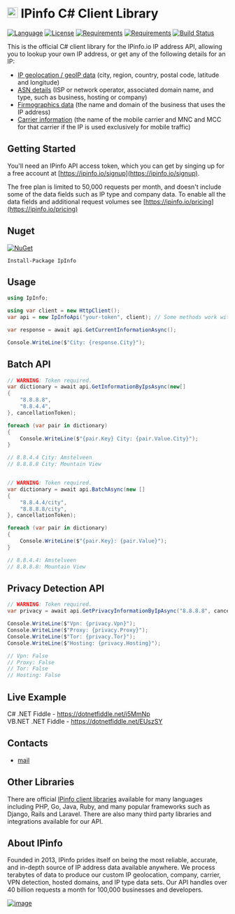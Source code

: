 # [<img src="https://ipinfo.io/static/ipinfo-small.svg" alt="IPinfo" width="24"/>](https://ipinfo.io/) IPinfo C# Client Library

[![Language](https://img.shields.io/badge/language-C%23-blue.svg?style=flat-square)](https://github.com/ipinfo/csharp/search?l=C%23&o=desc&s=&type=Code) 
[![License](https://img.shields.io/github/license/ipinfo/csharp.svg?label=License&maxAge=86400)](LICENSE) 
[![Requirements](https://img.shields.io/badge/Requirements-.NET%20Standard%202.0-blue.svg)](https://github.com/dotnet/standard/blob/master/docs/versions/netstandard2.0.md) 
[![Requirements](https://img.shields.io/badge/Requirements-.NET%20Framework%204.5-blue.svg)](https://github.com/dotnet/standard/blob/master/docs/versions/netstandard2.0.md) 
[![Build Status](https://github.com/ipinfo/csharp/workflows/.NET/badge.svg?branch=master)](https://github.com/ipinfo/csharp/actions?query=workflow%3A%22.NET%22)

This is the official C# client library for the IPinfo.io IP address API, allowing you to lookup your own IP address, or get any of the following details for an IP:

 - [IP geolocation / geoIP data](https://ipinfo.io/ip-geolocation-api) (city, region, country, postal code, latitude and longitude)
 - [ASN details](https://ipinfo.io/asn-api) (ISP or network operator, associated domain name, and type, such as business, hosting or company)
 - [Firmographics data](https://ipinfo.io/ip-company-api) (the name and domain of the business that uses the IP address)
 - [Carrier information](https://ipinfo.io/ip-carrier-api) (the name of the mobile carrier and MNC and MCC for that carrier if the IP is used exclusively for mobile traffic)

## Getting Started

You'll need an IPinfo API access token, which you can get by singing up for a free account at [https://ipinfo.io/signup](https://ipinfo.io/signup).

The free plan is limited to 50,000 requests per month, and doesn't include some of the data fields such as IP type and company data. To enable all the data fields and additional request volumes see [https://ipinfo.io/pricing](https://ipinfo.io/pricing)

## Nuget

[![NuGet](https://img.shields.io/nuget/dt/IpInfo.svg?style=flat-square&label=IpInfo)](https://www.nuget.org/packages/IpInfo/)

```
Install-Package IpInfo
```

## Usage

```cs
using IpInfo;

using var client = new HttpClient();
var api = new IpInfoApi("your-token", client); // Some methods work without a token, for this case there is a constructor without a token.

var response = await api.GetCurrentInformationAsync();

Console.WriteLine($"City: {response.City}");
```

## Batch API

```cs
// WARNING: Token required.
var dictionary = await api.GetInformationByIpsAsync(new[]
{
    "8.8.8.8",
    "8.8.4.4",
}, cancellationToken);

foreach (var pair in dictionary)
{
    Console.WriteLine($"{pair.Key} City: {pair.Value.City}");
}

// 8.8.4.4 City: Amstelveen
// 8.8.8.8 City: Mountain View


// WARNING: Token required.
var dictionary = await api.BatchAsync(new []
{
    "8.8.4.4/city",
    "8.8.8.8/city",
}, cancellationToken);

foreach (var pair in dictionary)
{
    Console.WriteLine($"{pair.Key}: {pair.Value}");
}

// 8.8.4.4: Amstelveen
// 8.8.8.8: Mountain View
```

## Privacy Detection API

```cs
// WARNING: Token required.
var privacy = await api.GetPrivacyInformationByIpAsync("8.8.8.8", cancellationToken);

Console.WriteLine($"Vpn: {privacy.Vpn}");
Console.WriteLine($"Proxy: {privacy.Proxy}");
Console.WriteLine($"Tor: {privacy.Tor}");
Console.WriteLine($"Hosting: {privacy.Hosting}");

// Vpn: False
// Proxy: False
// Tor: False
// Hosting: False
```

## Live Example

C# .NET Fiddle - https://dotnetfiddle.net/i5MmNp  
VB.NET .NET Fiddle - https://dotnetfiddle.net/EUszSY  

## Contacts
* [mail](mailto:havendv@gmail.com)

## Other Libraries

There are official [IPinfo client libraries](https://ipinfo.io/developers/libraries) available for many languages including PHP, Go, Java, Ruby, and many popular frameworks such as Django, Rails and Laravel. There are also many third party libraries and integrations available for our API.

## About IPinfo

Founded in 2013, IPinfo prides itself on being the most reliable, accurate, and in-depth source of IP address data available anywhere. We process terabytes of data to produce our custom IP geolocation, company, carrier, VPN detection, hosted domains, and IP type data sets. Our API handles over 40 billion requests a month for 100,000 businesses and developers.

[![image](https://avatars3.githubusercontent.com/u/15721521?s=128&u=7bb7dde5c4991335fb234e68a30971944abc6bf3&v=4)](https://ipinfo.io/)

